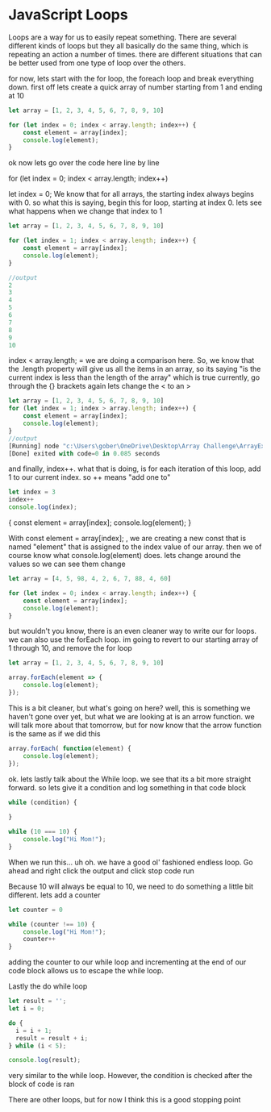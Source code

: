 # JavaScript Loops

Loops are a way for us to easily repeat something. There are several different kinds of loops  but they all basically do the same thing, which is  repeating an action a number of times. there are different situations that can be better used from one type of loop over the others.

for now, lets start with the for  loop, the foreach loop and break everything down. first off lets create a quick array of number starting from 1 and ending at 10

```js
let array = [1, 2, 3, 4, 5, 6, 7, 8, 9, 10]

for (let index = 0; index < array.length; index++) { 
    const element = array[index]; 
    console.log(element); 
}
```

ok now lets go over the code here line by line

for (let index = 0; index < array.length; index++)

let index = 0;  We know that for all arrays, the starting index always begins with 0. so what this is saying, begin this for loop, starting at index 0. lets see what happens when we change that index to 1 
```js
let array = [1, 2, 3, 4, 5, 6, 7, 8, 9, 10]

for (let index = 1; index < array.length; index++) {  
    const element = array[index];  
    console.log(element);  
}

//output
2 
3 
4 
5 
6 
7 
8 
9 
10
```

index < array.length; = we are doing a comparison here. So, we know that the .length property will give us all the items in an array, so its saying "is the current index is less than the length of the array" which is true currently,  go through the {} brackets again lets change the < to an >

```js
let array = [1, 2, 3, 4, 5, 6, 7, 8, 9, 10] 
for (let index = 1; index > array.length; index++) {  
    const element = array[index];  
    console.log(element);  
}
//output
[Running] node "c:\Users\gober\OneDrive\Desktop\Array Challenge\ArrayExercise.js" 
[Done] exited with code=0 in 0.085 seconds

```

and finally,  index++.  what that is doing, is for each iteration of this loop, add 1 to our current index. so ++ means "add one to"

```js
let index = 3 
index++ 
console.log(index);
```

 { 
    const element = array[index]; 
    console.log(element); 
}

With   const element = array[index]; ,  we are creating a new const that is named "element" that is assigned to the index value of our array. then we of course know what console.log(element) does. lets change around the values so we can see them change

```js
let array = [4, 5, 98, 4, 2, 6, 7, 88, 4, 60]

for (let index = 0; index < array.length; index++) { 
    const element = array[index]; 
    console.log(element); 
}
```

but wouldn't you know,  there is an even cleaner way to write our for loops.  we can also use the forEach loop. im going to revert to our starting array of 1 through 10, and remove the for loop

```js
let array = [1, 2, 3, 4, 5, 6, 7, 8, 9, 10]

array.forEach(element => { 
    console.log(element); 
});
```

This is a bit cleaner, but what's going on here? well, this is something we haven't gone over yet, but what we are looking at is an arrow function. we will talk more about that tomorrow, but for now know that the arrow function is the same as if we did this

```js
array.forEach( function(element) { 
    console.log(element); 
});
```

ok. lets lastly talk about the While loop. we see that its a bit more straight forward. so lets give it a condition and log something in that code block

```js
while (condition) { 
     
}
```

```js
while (10 === 10) { 
    console.log("Hi Mom!"); 
}
```

When we run this... uh oh. we have a good ol' fashioned endless loop. Go ahead and right click the output and click stop code run

Because 10 will always be equal to 10, we need to do something a little bit different. lets add a counter

```js
let counter = 0

while (counter !== 10) { 
    console.log("Hi Mom!"); 
    counter++ 
}
```

adding the counter to our while loop and incrementing at the end of our code block allows us to escape the while loop.

Lastly the do while loop
```js
let result = '';
let i = 0;

do {
  i = i + 1;
  result = result + i;
} while (i < 5);

console.log(result);
```

very similar to the while loop. However, the condition is checked after the block of code is ran

There are other loops, but for now I think this is a good stopping point